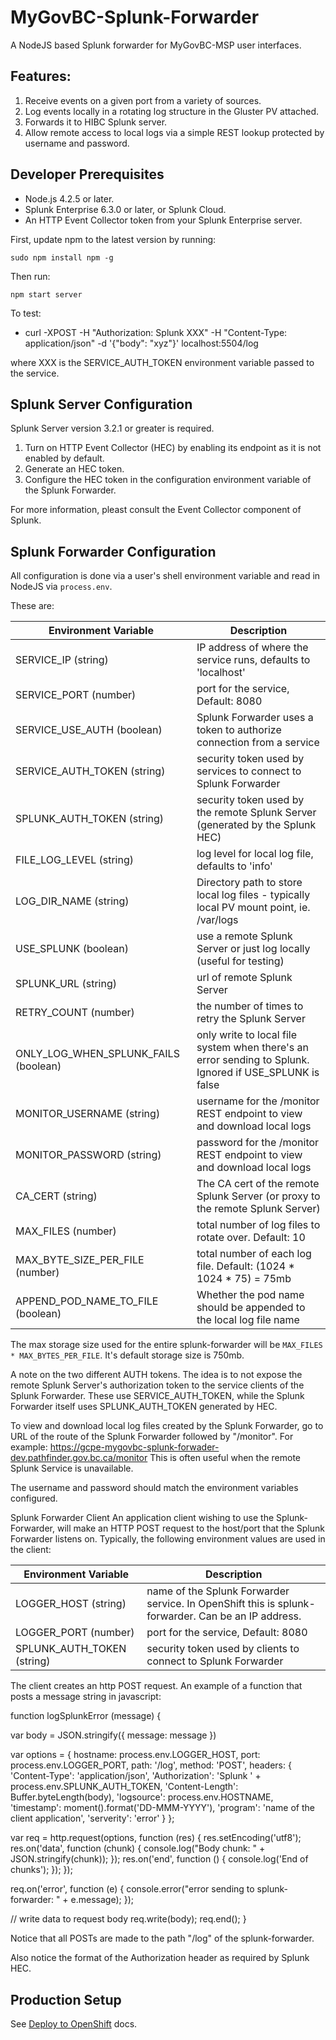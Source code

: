 # MyGovBC-Splunk-Forwarder

A NodeJS based Splunk forwarder for MyGovBC-MSP user interfaces.


## Features:

1.  Receive events on a given port from a variety of sources.
2.  Log events locally in a rotating log structure in the Gluster PV attached.
3.  Forwards it to HIBC Splunk server.
4.  Allow remote access to local logs via a simple REST lookup protected by username and password.


## Developer Prerequisites

* Node.js 4.2.5 or later.
* Splunk Enterprise 6.3.0 or later, or Splunk Cloud.
* An HTTP Event Collector token from your Splunk Enterprise server.

First, update npm to the latest version by running:

    sudo npm install npm -g

Then run:

    npm start server

To test:

 * curl -XPOST -H "Authorization: Splunk XXX" -H "Content-Type: application/json" -d '{"body": "xyz"}' localhost:5504/log

 where XXX is the SERVICE_AUTH_TOKEN environment variable passed to the service.

## Splunk Server Configuration

Splunk Server version 3.2.1 or greater is required.

1. Turn on HTTP Event Collector (HEC) by enabling its endpoint as it is not enabled by default.
2. Generate an HEC token.
3. Configure the HEC token in the configuration environment variable of the Splunk Forwarder.

For more information, pleast consult the Event Collector component of Splunk.

## Splunk Forwarder Configuration

All configuration is done via a user's shell environment variable and read in NodeJS via `process.env`.

These are:

| Environment Variable  | Description |
| --------------------- | ------------- |
| SERVICE_IP (string)           | IP address of where the service runs, defaults to 'localhost' | 
| SERVICE_PORT (number)         | port for the service, Default: 8080 | 
| SERVICE_USE_AUTH  (boolean)   | Splunk Forwarder uses a token to authorize connection from a service | 
| SERVICE_AUTH_TOKEN   (string) | security token used by services to connect to Splunk Forwarder |
| SPLUNK_AUTH_TOKEN  (string)   | security token used by the remote Splunk Server (generated by the Splunk HEC) |
| FILE_LOG_LEVEL  (string)      | log level for local log file, defaults to 'info' |
| LOG_DIR_NAME  (string)        | Directory path to store local log files - typically local PV mount point, ie. /var/logs |
| USE_SPLUNK  (boolean)         | use a remote Splunk Server or just log locally (useful for testing) |
| SPLUNK_URL  (string)          | url of remote Splunk Server |
| RETRY_COUNT  (number)         | the number of times to retry the Splunk Server |
| ONLY_LOG_WHEN_SPLUNK_FAILS (boolean) | only write to local file system when there's an error sending to Splunk. Ignored if USE_SPLUNK is false |
| MONITOR_USERNAME  (string)    | username for the /monitor REST endpoint to view and download local logs |
| MONITOR_PASSWORD  (string)    | password for the /monitor REST endpoint to view and download local logs |
| CA_CERT  (string)             | The CA cert of the remote Splunk Server (or proxy to the remote Splunk Server) |
| MAX_FILES  (number)           | total number of log files to rotate over. Default: 10 |
| MAX_BYTE_SIZE_PER_FILE  (number) | total number of each log file. Default: (1024 * 1024 * 75) = 75mb |
| APPEND_POD_NAME_TO_FILE (boolean) | Whether the pod name should be appended to the local log file name |

The max storage size used for the entire splunk-forwarder will be `MAX_FILES * MAX_BYTES_PER_FILE`. It's default storage size is 750mb.

A note on the two different AUTH tokens.  The idea is to not expose the remote Splunk Server's authorization token to the service clients of the Splunk Forwarder.  These use SERVICE_AUTH_TOKEN, while the Splunk Forwarder itself uses SPLUNK_AUTH_TOKEN generated by HEC.

To view and download local log files created by the Splunk Forwarder, go to URL of the route of the Splunk Forwarder followed by "/monitor".  For example:  https://gcpe-mygovbc-splunk-forwader-dev.pathfinder.gov.bc.ca/monitor
This is often useful when the remote Splunk Service is unavailable.

The username and password should match the environment variables configured.

Splunk Forwarder Client
An application client wishing to use the Splunk-Forwarder, will make an HTTP POST request to the host/port that the Splunk Forwarder listens on.  Typically, the following environment values are used in the client:

| Environment Variable  | Description |
| --------------------- | ------------- |
| LOGGER_HOST (string)	| name of the Splunk Forwarder service. In OpenShift this is splunk-forwarder. Can be an IP address.|
| LOGGER_PORT (number)	| port for the service, Default: 8080|
| SPLUNK_AUTH_TOKEN (string)| 	security token used by clients to connect to Splunk Forwarder|
 	 
The client creates an http POST request.  An example of a function that posts a message string in javascript:

function logSplunkError (message) {

var body = JSON.stringify({
   message: message
})

var options = {
  hostname: process.env.LOGGER_HOST,
  port: process.env.LOGGER_PORT,
  path: '/log',
  method: 'POST',
  headers: {
     'Content-Type': 'application/json',
     'Authorization': 'Splunk ' + process.env.SPLUNK_AUTH_TOKEN,
     'Content-Length': Buffer.byteLength(body),
     'logsource': process.env.HOSTNAME,
     'timestamp': moment().format('DD-MMM-YYYY'),
     'program': 'name of the client application',
     'serverity': 'error'
   }
};

var req = http.request(options, function (res) {
   res.setEncoding('utf8');
   res.on('data', function (chunk) {
      console.log("Body chunk: " + JSON.stringify(chunk));
   });
   res.on('end', function () {
      console.log('End of chunks');
   });
});

req.on('error', function (e) {
   console.error("error sending to splunk-forwarder: " + e.message);
});

// write data to request body
req.write(body);
req.end();
}

 

Notice that all POSTs are made to the path "/log" of the splunk-forwarder.

Also notice the format of the Authorization header as required by Splunk HEC.

## Production Setup

See [Deploy to OpenShift](openshift/README.md) docs.
